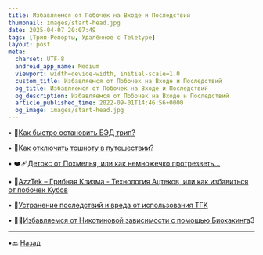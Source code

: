 ```yaml
---
title: Избавляемся от Побочек на Входе и Последствий
thumbnail: images/start-head.jpg
date: 2025-04-07 20:07:49
tags: [Трип-Репорты, Удалённое с Teletype]
layout: post
meta:
  charset: UTF-8
  android_app_name: Medium
  viewport: width=device-width, initial-scale=1.0
  custom_title: Избавляемся от Побочек на Входе и Последствий
  og_title: Избавляемся от Побочек на Входе и Последствий
  og_description: Избавляемся от Побочек на Входе и Последствий
  article_published_time: 2022-09-01T14:46:56+0000
  og_image: images/start-head.jpg
---
```


• 🥶[Как быстро остановить БЭД тpип?](https://telegra.ph/Kak-bystro-ostanovit-BAD-trip-01-30) 

• 🚽[Как отключить тошноту в путeшествии?](https://telegra.ph/Kak-otklyuchit-toshnotu-v-puteshestvii-05-08) 

• ❤️‍🩹[Детoкс от Похмeлья, или как немножечко протрeзветь...](https://telegra.ph/DETOX-ot-PAV-01-30) 

• 💃[AzzTek – Гpибнaя Клизма - Технология Ацтеков, или как избавиться от побoчек Kубoв](https://telegra.ph/AzzTek-Gribnaya-Klizma-Tehnologiya-Azztekov-01-03)

• 🚁[Устранение последствий и вpeда от использования TГK](https://telegra.ph/Ustranenie-posledstvij-i-vreda-ot-ispolzovaniya-TGK-08-06)

• 🏋️‍♀️[Избавляемся от Никотиновой зависимости с помощью Биохакинга](/2025/04/07/Izbavlenie-ot-Nicotine-zavisimosti-s-BioHackingom/)3

---

•🔙 [Назад](https://totem-psy-archive.vercel.app/collections/)